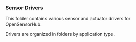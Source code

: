 ### Sensor Drivers

This folder contains various sensor and actuator drivers for OpenSensorHub.

Drivers are organized in folders by application type.
